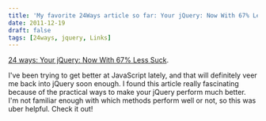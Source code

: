 ```yaml
---
title: 'My favorite 24Ways article so far: Your jQuery: Now With 67% Less Suck'
date: 2011-12-19
draft: false
tags: [24ways, jquery, Links]
---
```


[24 ways: Your jQuery: Now With 67% Less Suck](https://24ways.org/2011/your-jquery-now-with-less-suck).

I've been trying to get better at JavaScript lately, and that will definitely veer me back into jQuery soon enough. I found this article really fascinating because of the practical ways to make your jQuery perform much better. I'm not familiar enough with which methods perform well or not, so this was uber helpful. Check it out!
